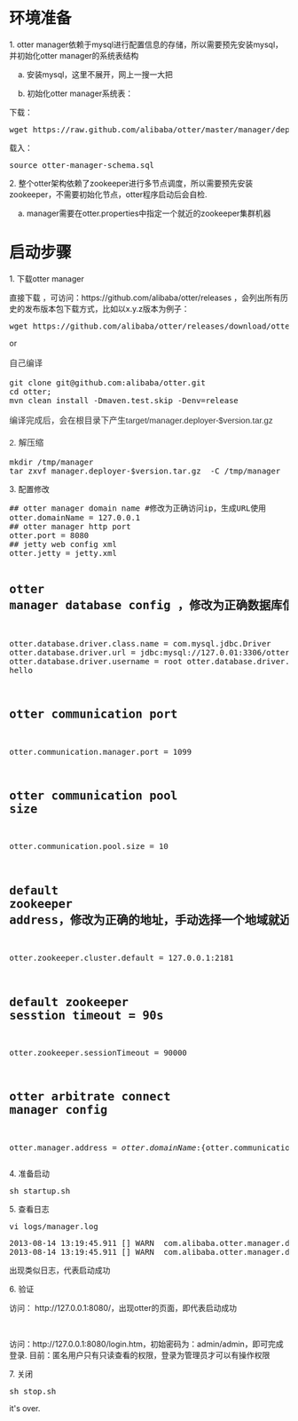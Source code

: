 <div class="blog_content">
    <div class="iteye-blog-content-contain">
<h1><strong>环境准备</strong></h1>
<p>1.  otter manager依赖于mysql进行配置信息的存储，所以需要预先安装mysql，并初始化otter manager的系统表结构</p>
<p>&nbsp;&nbsp;&nbsp;     a.  安装mysql，这里不展开，网上一搜一大把</p>
<p>&nbsp;&nbsp;&nbsp;     b.  初始化otter manager系统表： </p>
下载：<pre name="code" class="java">wget https://raw.github.com/alibaba/otter/master/manager/deployer/src/main/resources/sql/otter-manager-schema.sql </pre>
载入：<pre name="code" class="java">source otter-manager-schema.sql</pre>
<p style="font-size: 14px;"> </p>
<p style="font-size: 14px;">2.  整个otter架构依赖了zookeeper进行多节点调度，所以需要预先安装zookeeper，不需要初始化节点，otter程序启动后会自检. </p>
<p style="font-size: 14px;">&nbsp;&nbsp;&nbsp;     a.  manager需要在otter.properties中指定一个就近的zookeeper集群机器</p>
<p style="font-size: 14px;"> </p>
<h1><strong>启动步骤</strong></h1>
<p style="font-size: 14px;"><strong>    </strong>1.  下载otter manager</p>
<p style="font-size: 14px;">     直接下载 ，可访问：https://github.com/alibaba/otter/releases ，会列出所有历史的发布版本包下载方式，比如以x.y.z版本为例子：</p>
<pre name="code" class="shello">wget https://github.com/alibaba/otter/releases/download/otter-x.y.z/manager.deployer-x.y.z.tar.gz</pre>
    or
<p style="margin-top: 15px; margin-bottom: 15px; color: #333333; font-family: Helvetica, arial, freesans, clean, sans-serif; font-size: 15px; line-height: 25px;">    自己编译</p>
<pre name="code" class="shell">git clone git@github.com:alibaba/otter.git
cd otter; 
mvn clean install -Dmaven.test.skip -Denv=release</pre>
<p style="margin-top: 15px; margin-bottom: 15px; color: #333333; font-family: Helvetica, arial, freesans, clean, sans-serif; font-size: 15px; line-height: 25px;">    编译完成后，会在根目录下产生target/manager.deployer-$version.tar.gz</p>
<p style="margin-top: 15px; margin-bottom: 15px; color: #333333; font-family: Helvetica, arial, freesans, clean, sans-serif; font-size: 15px; line-height: 25px;"> </p>
<p style="margin-top: 15px; margin-bottom: 15px; color: #333333; font-family: Helvetica, arial, freesans, clean, sans-serif; font-size: 15px; line-height: 25px;">   2. 解压缩</p>
<pre name="code" class="java">mkdir /tmp/manager
tar zxvf manager.deployer-$version.tar.gz  -C /tmp/manager</pre>
<p style="font-size: 14px;"> </p>
<p style="font-size: 14px;">   3. 配置修改</p>
<p style="font-size: 14px;"> </p>
<pre name="code" class="html">## otter manager domain name #修改为正确访问ip，生成URL使用
otter.domainName = 127.0.0.1    
## otter manager http port
otter.port = 8080
## jetty web config xml
otter.jetty = jetty.xml

## otter manager database config ，修改为正确数据库信息
otter.database.driver.class.name = com.mysql.jdbc.Driver
otter.database.driver.url = jdbc:mysql://127.0.01:3306/ottermanager
otter.database.driver.username = root
otter.database.driver.password = hello

## otter communication port
otter.communication.manager.port = 1099

## otter communication pool size
otter.communication.pool.size = 10

## default zookeeper address，修改为正确的地址，手动选择一个地域就近的zookeeper集群列表
otter.zookeeper.cluster.default = 127.0.0.1:2181
## default zookeeper sesstion timeout = 90s
otter.zookeeper.sessionTimeout = 90000

## otter arbitrate connect manager config
otter.manager.address = ${otter.domainName}:${otter.communication.manager.port}
</pre>
   
<p> </p>
<p style="font-size: 14px;">   4.  准备启动</p>
<p style="font-size: 14px;"> </p>
<pre name="code" class="java">sh startup.sh</pre>
  
<p> </p>
<p style="font-size: 14px;">   5. 查看日志</p>
<p style="font-size: 14px;"> </p>
<pre name="code" class="java">vi logs/manager.log</pre>
<pre name="code" class="java">2013-08-14 13:19:45.911 [] WARN  com.alibaba.otter.manager.deployer.JettyEmbedServer - ##Jetty Embed Server is startup!
2013-08-14 13:19:45.911 [] WARN  com.alibaba.otter.manager.deployer.OtterManagerLauncher - ## the manager server is running now ......</pre>
    出现类似日志，代表启动成功
<p> </p>
<p style="font-size: 14px;">   </p>
<p style="font-size: 14px;">   6.   验证</p>
<p style="font-size: 14px;">         访问： http://127.0.0.1:8080/，出现otter的页面，即代表启动成功     </p>
<p style="font-size: 14px;"><br><img src="http://dl2.iteye.com/upload/attachment/0088/1833/d81cd060-546c-312e-9a64-82ebd35f4f33.png" alt=""><br>    
<p style="font-size: 14px;">         访问：http://127.0.0.1:8080/login.htm，初始密码为：admin/admin，即可完成登录. 目前：匿名用户只有只读查看的权限，登录为管理员才可以有操作权限</p>
7.   关闭</p>
<pre name="code" class="java">sh stop.sh</pre>
</div>
<div class="iteye-blog-content-contain">    it's over.   </div>
  </div>
</div>